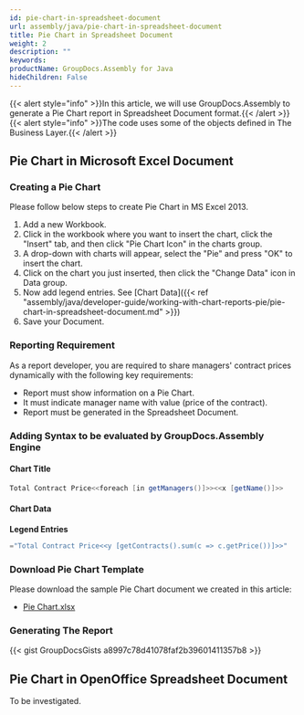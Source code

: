 ```yaml
---
id: pie-chart-in-spreadsheet-document
url: assembly/java/pie-chart-in-spreadsheet-document
title: Pie Chart in Spreadsheet Document
weight: 2
description: ""
keywords: 
productName: GroupDocs.Assembly for Java
hideChildren: False
---
```

{{< alert style="info" >}}In this article, we will use GroupDocs.Assembly to generate a Pie Chart report in Spreadsheet Document format.{{< /alert >}}{{< alert style="info" >}}The code uses some of the objects defined in The Business Layer.{{< /alert >}}

## Pie Chart in Microsoft Excel Document

### Creating a Pie Chart

Please follow below steps to create Pie Chart in MS Excel 2013.

1.  Add a new Workbook.
2.  Click in the workbook where you want to insert the chart, click the "Insert" tab, and then click "Pie Chart Icon" in the charts group.
3.  A drop-down with charts will appear, select the "Pie" and press "OK" to insert the chart.
4.  Click on the chart you just inserted, then click the "Change Data" icon in Data group.
5.  Now add legend entries. See [Chart Data]({{< ref "assembly/java/developer-guide/working-with-chart-reports-pie/pie-chart-in-spreadsheet-document.md" >}})
6.  Save your Document.

### Reporting Requirement

As a report developer, you are required to share managers' contract prices dynamically with the following key requirements:

*   Report must show information on a Pie Chart.
*   It must indicate manager name with value (price of the contract).
*   Report must be generated in the Spreadsheet Document.

### Adding Syntax to be evaluated by GroupDocs.Assembly Engine

#### Chart Title

```java
Total Contract Price<<foreach [in getManagers()]>><<x [getName()]>>

```

#### Chart Data

**Legend Entries**

```java
="Total Contract Price<<y [getContracts().sum(c => c.getPrice())]>>"

```

### Download Pie Chart Template

Please download the sample Pie Chart document we created in this article:

*   [Pie Chart.xlsx](https://github.com/groupdocs-assembly/GroupDocs.Assembly-for-Java/blob/master/Examples/GroupDocs.Assembly.Examples.Java/Data/Storage/Spreadsheet%20Templates/Pie%20Chart.xlsx?raw=true)

### Generating The Report

{{< gist GroupDocsGists a8997c78d41078faf2b39601411357b8 >}}



## Pie Chart in OpenOffice Spreadsheet Document

To be investigated.
